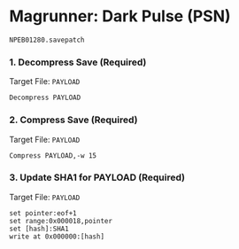 #  Magrunner: Dark Pulse (PSN) 

`NPEB01280.savepatch`

### 1. Decompress Save (Required)

Target File: `PAYLOAD`

```
Decompress PAYLOAD
```

### 2. Compress Save (Required)

Target File: `PAYLOAD`

```
Compress PAYLOAD,-w 15
```

### 3. Update SHA1 for PAYLOAD (Required)

Target File: `PAYLOAD`

```
set pointer:eof+1
set range:0x000018,pointer
set [hash]:SHA1
write at 0x000000:[hash]
```

